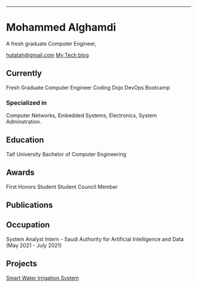 ---
# Mohammed Alghamdi
A fresh graduate Computer Engineer, 

<div id="webaddress">
<a href="hutatah@gmail.com">hutatah@gmail.com</a>
<a href="www.google.com">My Tech blog</a>
</div>


## Currently
Fresh Graduate Computer Engineer
Coding Dojo DevOps Bootcamp

### Specialized in
Computer Networks, Embedded Systems, Electronics, System Adminstration.



## Education

Taif University
Bachelor of Computer Engineering


## Awards

First Honors Student
Student Council Member


## Publications


## Occupation
System Analyst Intern - Saudi Authority for Artificial Intelligence and Data (May 2021 - July 2021)

## Projects

<a href="https://github.com/MHutatah/Project_SWIS">Smart Water Irrigation System</a>

<!-- ### Footer

Last updated: June 2022 -->

